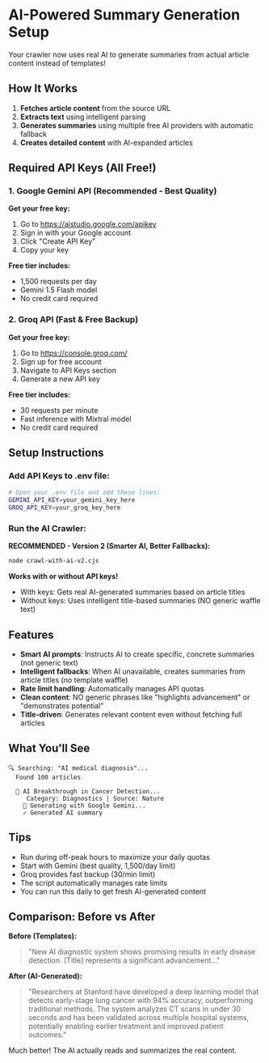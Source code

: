 # AI-Powered Summary Generation Setup

Your crawler now uses real AI to generate summaries from actual article content instead of templates!

## How It Works

1. **Fetches article content** from the source URL
2. **Extracts text** using intelligent parsing
3. **Generates summaries** using multiple free AI providers with automatic fallback
4. **Creates detailed content** with AI-expanded articles

## Required API Keys (All Free!)

### 1. Google Gemini API (Recommended - Best Quality)

**Get your free key:**
1. Go to https://aistudio.google.com/apikey
2. Sign in with your Google account
3. Click "Create API Key"
4. Copy your key

**Free tier includes:**
- 1,500 requests per day
- Gemini 1.5 Flash model
- No credit card required

### 2. Groq API (Fast & Free Backup)

**Get your free key:**
1. Go to https://console.groq.com/
2. Sign up for free account
3. Navigate to API Keys section
4. Generate a new API key

**Free tier includes:**
- 30 requests per minute
- Fast inference with Mixtral model
- No credit card required

## Setup Instructions

### Add API Keys to .env file:

```bash
# Open your .env file and add these lines:
GEMINI_API_KEY=your_gemini_key_here
GROQ_API_KEY=your_groq_key_here
```

### Run the AI Crawler:

**RECOMMENDED - Version 2 (Smarter AI, Better Fallbacks):**
```bash
node crawl-with-ai-v2.cjs
```

**Works with or without API keys!**
- With keys: Gets real AI-generated summaries based on article titles
- Without keys: Uses intelligent title-based summaries (NO generic waffle text)

## Features

- **Smart AI prompts**: Instructs AI to create specific, concrete summaries (not generic text)
- **Intelligent fallbacks**: When AI unavailable, creates summaries from article titles (no template waffle)
- **Rate limit handling**: Automatically manages API quotas
- **Clean content**: NO generic phrases like "highlights advancement" or "demonstrates potential"
- **Title-driven**: Generates relevant content even without fetching full articles

## What You'll See

```
🔍 Searching: "AI medical diagnosis"...
  Found 100 articles

  📰 AI Breakthrough in Cancer Detection...
     Category: Diagnostics | Source: Nature
    🤖 Generating with Google Gemini...
    ✓ Generated AI summary
```

## Tips

- Run during off-peak hours to maximize your daily quotas
- Start with Gemini (best quality, 1,500/day limit)
- Groq provides fast backup (30/min limit)
- The script automatically manages rate limits
- You can run this daily to get fresh AI-generated content

## Comparison: Before vs After

**Before (Templates):**
> "New AI diagnostic system shows promising results in early disease detection. [Title] represents a significant advancement..."

**After (AI-Generated):**
> "Researchers at Stanford have developed a deep learning model that detects early-stage lung cancer with 94% accuracy, outperforming traditional methods. The system analyzes CT scans in under 30 seconds and has been validated across multiple hospital systems, potentially enabling earlier treatment and improved patient outcomes."

Much better! The AI actually reads and summarizes the real content.
